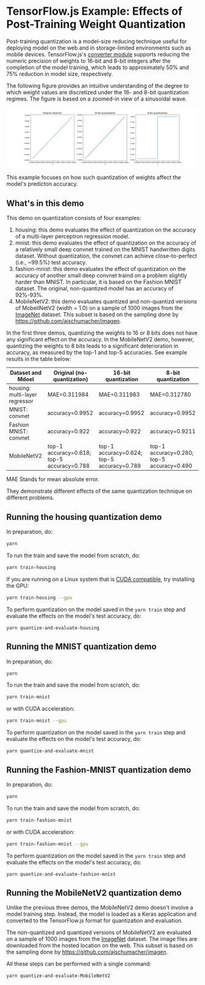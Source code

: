 # TensorFlow.js Example: Effects of Post-Training Weight Quantization

Post-training quantization is a model-size reducing technique useful for
deploying model on the web and in storage-limited environments such as
mobile devices. TensorFlow.js's
[converter module](https://github.com/tensorflow/tfjs-converter)
supports reducing the numeric precision of weights to 16-bit and 8-bit
integers after the completion of the model training, which leads to
approximately 50% and 75% reduction in model size, respectively.

The following figure provides an intuitive understanding of the degree
to which weight values are discretized under the 16- and 8-bit quantization
regimes. The figure is based on a zoomed-in view of a sinusoidal wave.

![Weight quantization: 16-bit and 8-bit](./quantization.png)

This example focuses on how such quantization of weights affect the
model's predicton accuracy.

## What's in this demo

This demo on quantization consists of four examples:
1. housing: this demo evaluates the effect of quantization on the accuracy
   of a multi-layer perceptron regression model.
2. mnist: this demo evaluates the effect of quantization on the accuracy
   of a relatively small deep convnet trained on the MNIST handwritten digits
   dataset. Without quantization, the convnet can achieve close-to-perfect
   (i.e., ~99.5%) test accuracy.
3. fashion-mnist: this demo evaluates the effect of quantization on the
   accuracy of another small deep convnet traind on a problem slightly harder
   than MNIST. In particular, it is based on the Fashion MNIST dataset. The
   original, non-quantized model has an accuracy of 92%-93%.
4. MobileNetV2: this demo evaluates quantized and non-quantizd versions of
   MobeilNetV2 (width = 1.0) on a sample of 1000 images from the
   [ImageNet](http://www.image-net.org/) dataset. This subset is based on the
   sampling done by https://github.com/ajschumacher/imagen.

In the first three demos, quantizing the weights to 16 or 8 bits does not
have any significant effect on the accuracy. In the MobileNetV2 demo, however,
quantizing the weights to 8 bits leads to a significant deterioration in
accuracy, as measured by the top-1 and top-5 accuracies. See example results
in the table below:

| Dataset and Mdoel      | Original (no-quantization) | 16-bit quantization | 8-bit quantization |
| ---------------------- | -------------------------- | ------------------- | ------------------ |
| housing: multi-layer regressor  |  MAE=0.311984     | MAE=0.311983        | MAE=0.312780       |
| MNIST: convnet         | accuracy=0.9952            | accuracy=0.9952     | accuracy=0.9952    |
| Fashion MNIST: convnet | accuracy=0.922             | accuracy=0.922      | accuracy=0.9211    |
| MobileNetV2            | top-1 accuracy=0.618; top-5 accuracy=0.788 | top-1 accuracy=0.624; top-5 accuracy=0.789 | top-1 accuracy=0.280; top-5 accuracy=0.490 |

MAE Stands for mean absolute error.

They demonstrate different effects of the same quantization technique
on different problems.

## Running the housing quantization demo

In preparation, do:

```sh
yarn
```

To run the train and save the model from scratch, do:
```sh
yarn train-housing
```

If you are running on a Linux system that is [CUDA compatible](https://www.tensorflow.org/install/install_linux), try installing the GPU:

```sh
yarn train-housing --gpu
```

To perform quantization on the model saved in the `yarn train` step
and evaluate the effects on the model's test accuracy, do:

```
yarn quantize-and-evaluate-housing
```

## Running the MNIST quantization demo

In preparation, do:

```sh
yarn
```

To run the train and save the model from scratch, do:
```sh
yarn train-mnist
```

or with CUDA acceleration:

```sh
yarn train-mnist --gpu
```

To perform quantization on the model saved in the `yarn train` step
and evaluate the effects on the model's test accuracy, do:

```
yarn quantize-and-evaluate-mnist
```

## Running the Fashion-MNIST quantization demo

In preparation, do:

```sh
yarn
```

To run the train and save the model from scratch, do:
```sh
yarn train-fashion-mnist
```

or with CUDA acceleration:

```sh
yarn train-fashion-mnist --gpu
```

To perform quantization on the model saved in the `yarn train` step
and evaluate the effects on the model's test accuracy, do:

```
yarn quantize-and-evaluate-fashion-mnist
```

## Running the MobileNetV2 quantization demo

Unlike the previous three demos, the MobileNetV2 demo doesn't involve
a model training step. Instead, the model is loaded as a Keras application
and converted to the TensorFlow.js format for quantization and evaluation.

The non-quantized and quantized versions of MobileNetV2 are evaluated
on a sample of 1000 images from the [ImageNet](http://www.image-net.org/)
dataset. The image files are downloaded from the hosted location on the
web. This subset is based on the sampling done by
https://github.com/ajschumacher/imagen.

All these steps can be performed with a single command:

```sh
yarn quantize-and-evaluate-MobileNetV2
```
